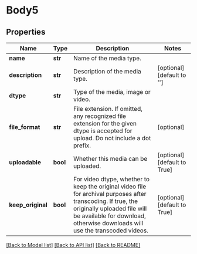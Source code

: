 # Body5

## Properties
Name | Type | Description | Notes
------------ | ------------- | ------------- | -------------
**name** | **str** | Name of the media type. | 
**description** | **str** | Description of the media type. | [optional] [default to '']
**dtype** | **str** | Type of the media, image or video. | 
**file_format** | **str** | File extension. If omitted, any recognized file extension for the given dtype is accepted for upload. Do not include a dot prefix. | [optional] 
**uploadable** | **bool** | Whether this media can be uploaded. | [optional] [default to True]
**keep_original** | **bool** | For video dtype, whether to keep the original video file for archival purposes after transcoding. If true, the originally uploaded file will be available for download, otherwise downloads will use the transcoded videos. | [optional] [default to True]

[[Back to Model list]](../README.md#documentation-for-models) [[Back to API list]](../README.md#documentation-for-api-endpoints) [[Back to README]](../README.md)

